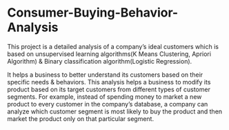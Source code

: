 # Consumer-Buying-Behavior-Analysis
This project is a detailed analysis of a company’s ideal customers which is based on unsupervised learning algorithms(K Means Clustering, Apriori Algorithm) & Binary classification algorithm(Logistic Regression). 

It helps a business to better understand its customers based on their specific needs & behaviors.
This analysis helps a business to modify its product based on its target customers from different types of customer segments. For example, instead of spending money to market a new product to every customer in the company’s database, a company can analyze which customer segment is most likely to buy the product and then market the product only on that particular segment.

